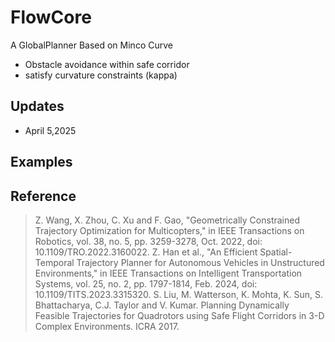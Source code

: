 # FlowCore​​
A GlobalPlanner Based on Minco Curve

* Obstacle avoidance within safe corridor
* satisfy curvature constraints (kappa)


## Updates
* April 5,2025


## Examples



## Reference
> Z. Wang, X. Zhou, C. Xu and F. Gao, "Geometrically Constrained Trajectory Optimization for Multicopters," in IEEE Transactions on Robotics, vol. 38, no. 5, pp. 3259-3278, Oct. 2022, doi: 10.1109/TRO.2022.3160022. 
> Z. Han et al., "An Efficient Spatial-Temporal Trajectory Planner for Autonomous Vehicles in Unstructured Environments," in IEEE Transactions on Intelligent Transportation Systems, vol. 25, no. 2, pp. 1797-1814, Feb. 2024, doi: 10.1109/TITS.2023.3315320. 
> S. Liu, M. Watterson, K. Mohta, K. Sun, S. Bhattacharya, C.J. Taylor and V. Kumar. Planning Dynamically Feasible Trajectories for Quadrotors using Safe Flight Corridors in 3-D Complex Environments. ICRA 2017.



